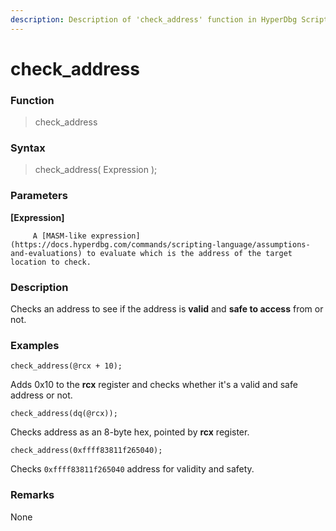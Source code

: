 ```yaml
---
description: Description of 'check_address' function in HyperDbg Scripts
---
```


# check\_address

### Function

> check\_address

### Syntax

> check\_address\( Expression \);

### Parameters

**\[Expression\]**

         A [MASM-like expression](https://docs.hyperdbg.com/commands/scripting-language/assumptions-and-evaluations) to evaluate which is the address of the target location to check.

### Description

Checks an address to see if the address is **valid** and **safe to access** from or not.

### Examples

`check_address(@rcx + 10);`

Adds 0x10 to the **rcx** register and checks whether it's a valid and safe address or not.

`check_address(dq(@rcx));`

Checks address as an 8-byte hex, pointed by **rcx** register.

`check_address(0xffff83811f265040);`

Checks `0xffff83811f265040` address for validity and safety.

### **Remarks**

None



